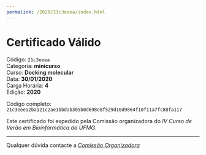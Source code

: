 ```yaml
---
permalink: /2020/21c3eeea/index.html
---
```


# Certificado Válido

Código: `21c3eeea`<br>
Categoria: **minicurso**<br>
Curso: **Docking molecular**<br>
Data: **30/01/2020**<br>
Carga Horária: **4**<br>
Edição: **2020**<br>


Código completo: `21c3eeea2ba121c2ae1bbdab305b0d698e8f529d10d9864f10f11a7fc88fa117`


Este certificado foi expedido pela Comissão organizadora do *IV Curso de Verão em Bioinformática da UFMG*.

----

Qualquer dúvida contacte a [_Comissão Organizadora_](<mailto:cursobioinfoufmg@gmail.com$subject=[Certificados]>)

